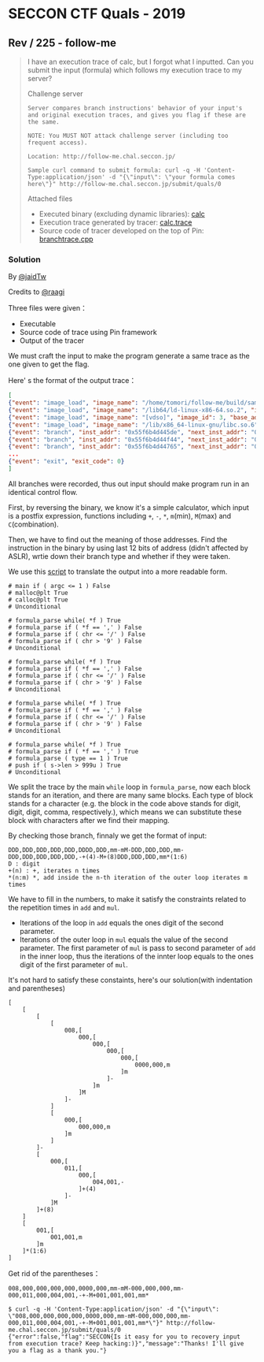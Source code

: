 # SECCON CTF Quals - 2019

## Rev / 225 - follow-me

> I have an execution trace of calc, but I forgot what I inputted. Can you submit the input (formula) which follows my execution trace to my server?
> 
> Challenge server
> 
>     Server compares branch instructions' behavior of your input's and original execution traces, and gives you flag if these are the same.
>     
>     NOTE: You MUST NOT attack challenge server (including too frequent access).
>     
>     Location: http://follow-me.chal.seccon.jp/
>     
>     Sample curl command to submit formula: curl -q -H 'Content-Type:application/json' -d "{\"input\": \"your formula comes here\"}" http://follow-me.chal.seccon.jp/submit/quals/0
> 
> Attached files
> 
> * Executed binary (excluding dynamic libraries): [calc](calc)
> * Execution trace generated by tracer: [calc.trace](./calc.trace)
> * Source code of tracer developed on the top of Pin: [branchtrace.cpp](./branchtrace.cpp)

### Solution

By [@jaidTw](https://github.com/jaidTw)

Credits to [@raagi](https://github.com/nashi5566)

Three files were given：
* Executable
* Source code of trace using Pin framework
* Output of the tracer

We must craft the input to make the program generate a same trace as the one given to get the flag.

Here' s the format of the output trace：
```json
[
{"event": "image_load", "image_name": "/home/tomori/follow-me/build/sample/calc", "image_id": 1, "base_addr": "0x55f6b4d44000", "image_size": "0x1377"},
{"event": "image_load", "image_name": "/lib64/ld-linux-x86-64.so.2", "image_id": 2, "base_addr": "0x7f13ae220000", "image_size": "0x26c23"},
{"event": "image_load", "image_name": "[vdso]", "image_id": 3, "base_addr": "0x7ffc2b775000", "image_size": "0x100a"},
{"event": "image_load", "image_name": "/lib/x86_64-linux-gnu/libc.so.6", "image_id": 4, "base_addr": "0x7f1399a39000", "image_size": "0x3f0adf"},
{"event": "branch", "inst_addr": "0x55f6b4d445de", "next_inst_addr": "0", "branch_taken": true},
{"event": "branch", "inst_addr": "0x55f6b4d44f44", "next_inst_addr": "0", "branch_taken": false},
{"event": "branch", "inst_addr": "0x55f6b4d44765", "next_inst_addr": "0", "branch_taken": true},
...
{"event": "exit", "exit_code": 0}
]
```
All branches were recorded, thus out input should make program run in an identical control flow.

First, by reversing the binary, we know it's a simple calculator, which input is a postfix expression, functions including `+`, `-`, `*`, `m`(min), `M`(max) and `C`(combination).

Then, we have to find out the meaning of those addresses. Find the instruction in the binary by using last 12 bits of address (didn't affected by ASLR), wrtie down their branch type and whether if they were taken.

We use this [script](./trans.py) to translate the output into a more readable form.
```
# main if ( argc <= 1 ) False
# malloc@plt True
# calloc@plt True
# Unconditional

# formula_parse while( *f ) True
# formula_parse if ( *f == ',' ) False
# formula_parse if ( chr <= '/' ) False
# formula_parse if ( chr > '9' ) False
# Unconditional

# formula_parse while( *f ) True
# formula_parse if ( *f == ',' ) False
# formula_parse if ( chr <= '/' ) False
# formula_parse if ( chr > '9' ) False
# Unconditional

# formula_parse while( *f ) True
# formula_parse if ( *f == ',' ) False
# formula_parse if ( chr <= '/' ) False
# formula_parse if ( chr > '9' ) False
# Unconditional

# formula_parse while( *f ) True
# formula_parse if ( *f == ',' ) True
# formula_parse ( type == 1 ) True
# push if ( s->len > 999u ) True
# Unconditional
```

We split the trace by the main `while` loop in `formula_parse`, now each block stands for an iteration, and there are many same blocks. Each type of block stands for a character (e.g. the block in the code above stands for digit, digit, digit, comma, respectively.), which means we can substitute these block with characters after we find their mapping.

By checking those branch, finnaly we get the format of input:

```
DDD,DDD,DDD,DDD,DDD,DDDD,DDD,mm-mM-DDD,DDD,DDD,mm-DDD,DDD,DDD,DDD,DDD,-+(4)-M+(8)DDD,DDD,DDD,mm*(1:6)
D : digit
+(n) : +, iterates n times
*(n:m) *, add inside the n-th iteration of the outer loop iterates m times
```

We have to fill in the numbers, to make it satisfy the constraints related to the repetition times in `add` and `mul`.
* Iterations of the loop in `add` equals the ones digit of the second parameter.
* Iterations of the outer loop in `mul` equals the value of the second parameter. The first parameter of `mul` is pass to second parameter of `add` in the inner loop, thus the iterations of the innter loop equals to the ones digit of the first parameter of `mul`.

It's not hard to satisfy these constaints, here's our solution(with indentation and parentheses)
```
[
    [
        [
            [
                008,[
                    000,[
                        000,[
                            000,[
                                000,[
                                    0000,000,m
                                ]m
                            ]-
                        ]m
                    ]M
                ]-
            ]
            [
                000,[
                    000,000,m
                ]m
            ]
        ]-
        [
            000,[
                011,[
                    000,[
                        004,001,-
                    ]+(4)
                ]-
            ]M
        ]+(8)
    ]
    [
        001,[
            001,001,m
        ]m
    ]*(1:6)
]
```

Get rid of the parentheses：
```
008,000,000,000,000,0000,000,mm-mM-000,000,000,mm-000,011,000,004,001,-+-M+001,001,001,mm*
```
```
$ curl -q -H 'Content-Type:application/json' -d "{\"input\": \"008,000,000,000,000,0000,000,mm-mM-000,000,000,mm-000,011,000,004,001,-+-M+001,001,001,mm*\"}" http://follow-me.chal.seccon.jp/submit/quals/0
{"error":false,"flag":"SECCON{Is it easy for you to recovery input from execution trace? Keep hacking:)}","message":"Thanks! I'll give you a flag as a thank you."}
```
